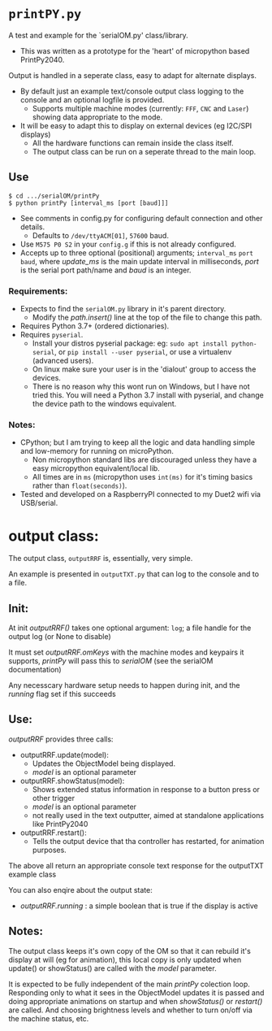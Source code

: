 # `printPY.py`
A test and example for the `serialOM.py' class/library.
* This was written as a prototype for the 'heart' of micropython based PrintPy2040.

Output is handled in a seperate class, easy to adapt for alternate displays.
* By default just an example text/console output class logging to the console and an optional logfile is provided.
  * Supports multiple machine modes (currently: `FFF`, `CNC` and `Laser`) showing data appropriate to the mode.
* It will be easy to adapt this to display on external devices (eg I2C/SPI displays)
  * All the hardware functions can remain inside the class itself.
  * The output class can be run on a seperate thread to the main loop.
  
## Use
```console
$ cd .../serialOM/printPy
$ python printPy [interval_ms [port [baud]]]
```
* See comments in config.py for configuring default connection and other details.
  * Defaults to `/dev/ttyACM[01]`, `57600` baud.
* Use `M575 P0 S2` in your `config.g` if this is not already configured.
* Accepts up to three optional (positional) arguments; `interval_ms` `port` `baud`, where *update_ms* is the main update interval in milliseconds, *port* is the serial port path/name and *baud* is an integer.

### Requirements:
* Expects to find the `serialOM.py` library in it's parent directory.
  * Modify the *path.insert()* line at the top of the file to change this path.
* Requires Python 3.7+ (ordered dictionaries).
* Requires `pyserial`.
  * Install your distros pyserial package: eg: `sudo apt install python-serial`, or `pip install --user pyserial`, or use a virtualenv (advanced users).
  * On linux make sure your user is in the 'dialout' group to access the devices.
  * There is no reason why this wont run on Windows, but I have not tried this. You will need a Python 3.7 install with pyserial, and change the device path to the windows equivalent.

### Notes:
* CPython; but I am trying to keep all the logic and data handling simple and low-memory for running on microPython.
  * Non micropython standard libs are discouraged unless they have a easy micropython equivalent/local lib.
  * All times are in `ms` (micropython uses `int(ms)` for it's timing basics rather than `float(seconds)`).
* Tested and developed on a RaspberryPI connected to my Duet2 wifi via USB/serial.

# output class:
The output class, `outputRRF` is, essentially, very simple.

An example is presented in `outputTXT.py` that can log to the console and to a file.

## Init:
At init *outputRRF()* takes one optional argument: `log`; a file handle for the output log (or None to disable)

It must set *outputRRF.omKeys* with the machine modes and keypairs it supports, *printPy* will pass this to *serialOM* (see the serialOM documentation)

Any necesscary hardware setup needs to happen during init, and the *running* flag set if this succeeds

## Use:

*outputRRF* provides three calls:
* outputRRF.update(model):
  * Updates the ObjectModel being displayed.
  * *model* is an optional parameter
* outputRRF.showStatus(model):
  * Shows extended status information in response to a button press or other trigger
  * *model* is an optional parameter
  * not really used in the text outputter, aimed at standalone applications like PrintPy2040
* outputRRF.restart():
  * Tells the output device that tha controller has restarted, for animation purposes.

The above all return an appropriate console text response for the outputTXT example class

You can also enqire about the output state:
* *outputRRF.running* : a simple boolean that is true if the display is active

## Notes:
The output class keeps it's own copy of the OM so that it can rebuild it's display at will (eg for animation), this local copy is only updated when update() or showStatus() are called with the *model* parameter.

It is expected to be fully independent of the main *printPy* colection loop. Responding only to what it sees in the ObjectModel updates it is passed and doing appropriate animations on startup and when *showStatus()* or *restart()* are called. And choosing brightness levels and whether to turn on/off via the machine status, etc.
